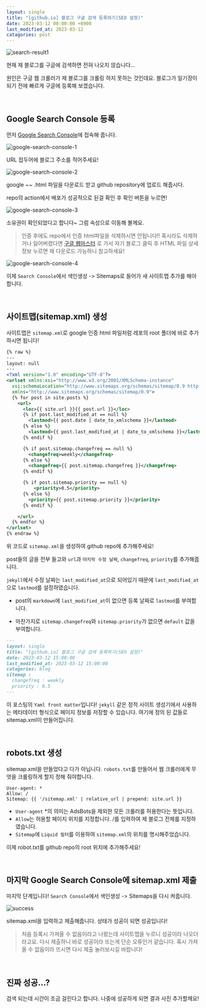 ```yaml
---
layout: single
title: "[github.io] 블로그 구글 검색 등록하기(SEO 설정)"
date: 2023-03-12 00:00:00 +0900
last_modified_at: 2023-03-12
catagories: post
---
```

![search-result1](/assets/images/2023-03-12/search-result1.png)

현재 제 블로그를 구글에 검색하면 전혀 나오지 않습니다\...

원인은 구글 웹 크롤러가 제 블로그를 크롤링 하지 못하는 것인데요. 블로그가 일기장이 되기 전에 빠르게 구글에 등록해 보겠습니다.

&nbsp;

## Google Search Console 등록
먼저 [Google Search Console](https://search.google.com/search-console)에 접속해 줍니다. 

![google-search-console-1](/assets/images/2023-03-12/google-search-console-1.png)

URL 접두어에 블로그 주소를 적어주세요!

![google-search-console-2](/assets/images/2023-03-12/google-search-console-2.png)

google ~~ .html 파일을 다운로드 받고 github repository에 업로드 해줍시다.

repo의 action에서 배포가 성공적으로 된걸 확인 후 확인 버튼을 누르면!

![google-search-console-3](/assets/images/2023-03-12/google-search-console-3.png)

소유권이 확인되었다고 합니다~ 그럼 속성으로 이동해 볼께요.

> 인증 후에도 repo에서 인증 html파일을 삭제하시면 안됩니다!!
혹시라도 삭제하거나 잃어버렸다면 [구글 웹마스터](https://www.google.com/webmasters/verification) 로 가서 자기 블로그 클릭 후 HTML 파일 상세정보 누르면 재 다운로드 가능하니 참고하세요!

![google-search-console-4](/assets/images/2023-03-12/google-search-console-4.png)

이제 `Search Console`에서 색인생성 -> Sitemaps로 들어가 새 사이트맵 추가를 해야합니다.

&nbsp;

## 사이트맵(sitemap.xml) 생성
사이트맵은 `sitemap.xml`로 google 인증 html 파일처럼 레포의 root 폴더에 바로 추가하시면 됩니다!

```xml
{% raw %}
---
layout: null
---
<?xml version="1.0" encoding="UTF-8"?>
<urlset xmlns:xsi="http://www.w3.org/2001/XMLSchema-instance"
  xsi:schemaLocation="http://www.sitemaps.org/schemas/sitemap/0.9 http://www.sitemaps.org/schemas/sitemap/0.9/sitemap.xsd"
  xmlns="http://www.sitemaps.org/schemas/sitemap/0.9">
  {% for post in site.posts %}
    <url>
      <loc>{{ site.url }}{{ post.url }}</loc>
      {% if post.last_modified_at == null %}
        <lastmod>{{ post.date | date_to_xmlschema }}</lastmod>
      {% else %}
        <lastmod>{{ post.last_modified_at | date_to_xmlschema }}</lastmod>
      {% endif %}

      {% if post.sitemap.changefreq == null %}
        <changefreq>weekly</changefreq>
      {% else %}
        <changefreq>{{ post.sitemap.changefreq }}</changefreq>
      {% endif %}

      {% if post.sitemap.priority == null %}
          <priority>0.5</priority>
      {% else %}
        <priority>{{ post.sitemap.priority }}</priority>
      {% endif %}

    </url>
  {% endfor %}
</urlset>
{% endraw %}
```

위 코드로 `sitemap.xml`을 생성하여 github repo에 추가해주세요!

post들의 글을 전부 들고와 `url`과 `마지막 수정 날짜`, `changefreq`, `priority`를 추가해줍니다.

`jekyll`에서 수정 날짜는 `last_modified_at`으로 되어있기 때문에 `last_modified_at`으로 `lastmod`를 설정하였습니다.

* post의 `markdown`에 `last_modified_at`이 없으면 등록 날짜로 `lastmod`를 부여합니다.

* 마찬가지로 `sitemap.changefreq`와 `sitemap.priority`가 없으면 `default` 값을 부여합니다.

```md
---
layout: single
title: "[github.io] 블로그 구글 검색 등록하기(SEO 설정)"
date: 2023-03-12 15:00:00
last_modified_at: 2023-03-12 15:00:00
catagories: blog
sitemap :
  changefreq : weekly
  priority : 0.5
---
```
이 포스팅의 `Yaml front matter`입니다! `jekyll` 같은 정적 사이트 생성기에서 사용하는 메타데이터 형식으로 페이지 정보를 저장할 수 있습니다. 여기에 정의 된 값들로  sitemap.xml이 만들어집니다.

&nbsp;

## robots.txt 생성
sitemap.xml을 만들었다고 다가 아닙니다. `robots.txt`를 만들어서 웹 크롤러에게 무엇을 크롤링하게 할지 정해 줘야합니다.

```
User-agent: *
Allow: /
Sitemap: {{ '/sitemap.xml' | relative_url | prepend: site.url }}
```

* `User-agent` *의 의미는 AdsBots을 제외한 모든 크롤러를 허용한다는 뜻입니다.
* `Allow`는 허용할 페이지 위치를 지정합니다. /를 입력하여 제 블로그 전체를 지정하였습니다.
* `Sitemap`에 `Liquid 필터`를 이용하여 `sitemap.xml`의 위치를 명시해주었습니다.

이제 robot.txt를 github repo의 root 위치에 추가해주세요!

&nbsp;

## 마지막 Google Search Console에 sitemap.xml 제출
마지막 단계입니다! `Search Console`에서 색인생성 -> Sitemaps을 다시 켜줍니다.

![success](/assets/images/2023-03-12/success.png)

sitemap.xml을 입력하고 제출해줍니다. 상태가 성공이 되면 성공입니다!

> 처음 등록시 가져올 수 없음이라고 나왔는데 사이트맵을 누르니 성공이라 나오더라고요. 다시 제출하니 바로 성공이라 뜨는게 단순 오류인거 같습니다.
혹시 가져올 수 없음이라 뜨시면 다시 제출 눌러보시길 바랍니다!

&nbsp;

## 진짜 성공\...?
검색 되는데 시간이 조금 걸린다고 합니다. 나중에 성공하게 되면 결과 사진 추가할께요!
